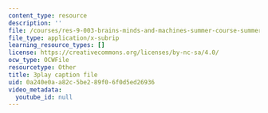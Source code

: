 ```yaml
---
content_type: resource
description: ''
file: /courses/res-9-003-brains-minds-and-machines-summer-course-summer-2015/0a240e0aa82c5be289f06f0d5ed26936_2304733.vtt
file_type: application/x-subrip
learning_resource_types: []
license: https://creativecommons.org/licenses/by-nc-sa/4.0/
ocw_type: OCWFile
resourcetype: Other
title: 3play caption file
uid: 0a240e0a-a82c-5be2-89f0-6f0d5ed26936
video_metadata:
  youtube_id: null
---
```

